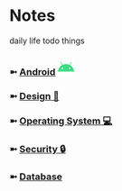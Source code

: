 # Notes
daily life todo things

### ➼ [Android](/Android) <a href="/Design"><img src="icon/icon-android-30x30.png"/></a>
### ➼ [Design 🎨](/Design)
### ➼ [Operating System 💻](/OperatingSystem)
### ➼ [Security 🔒](/Security)
### ➼ [Database](/Database)
